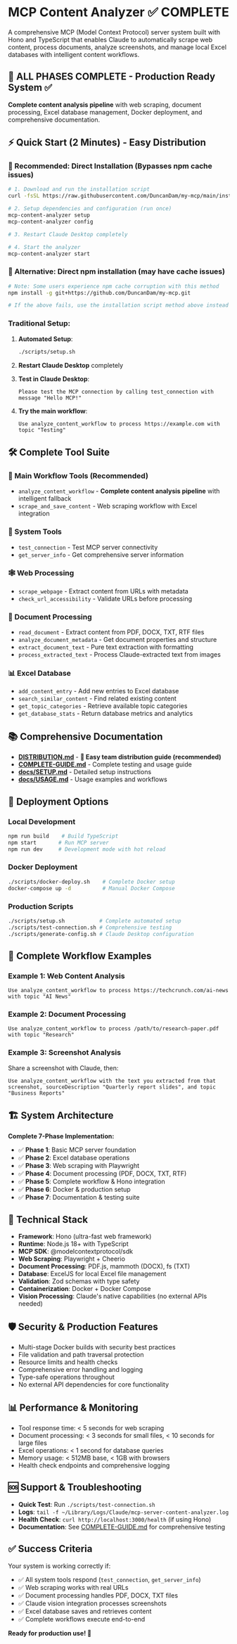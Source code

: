 # MCP Content Analyzer ✅ COMPLETE

A comprehensive MCP (Model Context Protocol) server system built with Hono and TypeScript that enables Claude to automatically scrape web content, process documents, analyze screenshots, and manage local Excel databases with intelligent content workflows.

## 🚀 ALL PHASES COMPLETE - Production Ready System ✅

**Complete content analysis pipeline** with web scraping, document processing, Excel database management, Docker deployment, and comprehensive documentation.

## ⚡ Quick Start (2 Minutes) - Easy Distribution

### 🚀 Recommended: Direct Installation (Bypasses npm cache issues)
```bash
# 1. Download and run the installation script
curl -fsSL https://raw.githubusercontent.com/DuncanDam/my-mcp/main/install.sh | bash

# 2. Setup dependencies and configuration (run once)
mcp-content-analyzer setup
mcp-content-analyzer config

# 3. Restart Claude Desktop completely

# 4. Start the analyzer
mcp-content-analyzer start
```

### 🔧 Alternative: Direct npm installation (may have cache issues)
```bash
# Note: Some users experience npm cache corruption with this method
npm install -g git+https://github.com/DuncanDam/my-mcp.git

# If the above fails, use the installation script method above instead
```

### Traditional Setup:
1. **Automated Setup**:
   ```bash
   ./scripts/setup.sh
   ```

2. **Restart Claude Desktop** completely

3. **Test in Claude Desktop**:
   ```
   Please test the MCP connection by calling test_connection with message "Hello MCP!"
   ```

4. **Try the main workflow**:
   ```
   Use analyze_content_workflow to process https://example.com with topic "Testing"
   ```

## 🛠️ Complete Tool Suite

### 🌊 Main Workflow Tools (Recommended)
- `analyze_content_workflow` - **Complete content analysis pipeline** with intelligent fallback
- `scrape_and_save_content` - Web scraping workflow with Excel integration

### 🔧 System Tools
- `test_connection` - Test MCP server connectivity
- `get_server_info` - Get comprehensive server information

### 🕸️ Web Processing
- `scrape_webpage` - Extract content from URLs with metadata
- `check_url_accessibility` - Validate URLs before processing

### 📄 Document Processing
- `read_document` - Extract content from PDF, DOCX, TXT, RTF files
- `analyze_document_metadata` - Get document properties and structure
- `extract_document_text` - Pure text extraction with formatting
- `process_extracted_text` - Process Claude-extracted text from images

### 📊 Excel Database
- `add_content_entry` - Add new entries to Excel database
- `search_similar_content` - Find related existing content
- `get_topic_categories` - Retrieve available topic categories
- `get_database_stats` - Return database metrics and analytics

## 📚 Comprehensive Documentation

- **[DISTRIBUTION.md](./DISTRIBUTION.md)** - **🚀 Easy team distribution guide (recommended)**
- **[COMPLETE-GUIDE.md](./COMPLETE-GUIDE.md)** - Complete testing and usage guide
- **[docs/SETUP.md](./docs/SETUP.md)** - Detailed setup instructions
- **[docs/USAGE.md](./docs/USAGE.md)** - Usage examples and workflows

## 🚢 Deployment Options

### Local Development
```bash
npm run build    # Build TypeScript
npm start       # Run MCP server
npm run dev     # Development mode with hot reload
```

### Docker Deployment
```bash
./scripts/docker-deploy.sh    # Complete Docker setup
docker-compose up -d          # Manual Docker Compose
```

### Production Scripts
```bash
./scripts/setup.sh           # Complete automated setup
./scripts/test-connection.sh # Comprehensive testing
./scripts/generate-config.sh # Claude Desktop configuration
```

## 🎯 Complete Workflow Examples

### Example 1: Web Content Analysis
```
Use analyze_content_workflow to process https://techcrunch.com/ai-news with topic "AI News"
```

### Example 2: Document Processing
```
Use analyze_content_workflow to process /path/to/research-paper.pdf with topic "Research"
```

### Example 3: Screenshot Analysis
Share a screenshot with Claude, then:
```
Use analyze_content_workflow with the text you extracted from that screenshot, sourceDescription "Quarterly report slides", and topic "Business Reports"
```

## 🏗️ System Architecture

**Complete 7-Phase Implementation:**
- ✅ **Phase 1**: Basic MCP server foundation
- ✅ **Phase 2**: Excel database operations
- ✅ **Phase 3**: Web scraping with Playwright
- ✅ **Phase 4**: Document processing (PDF, DOCX, TXT, RTF)
- ✅ **Phase 5**: Complete workflow & Hono integration
- ✅ **Phase 6**: Docker & production setup
- ✅ **Phase 7**: Documentation & testing suite

## 🔧 Technical Stack

- **Framework**: Hono (ultra-fast web framework)
- **Runtime**: Node.js 18+ with TypeScript
- **MCP SDK**: @modelcontextprotocol/sdk
- **Web Scraping**: Playwright + Cheerio
- **Document Processing**: PDF.js, mammoth (DOCX), fs (TXT)
- **Database**: ExcelJS for local Excel file management
- **Validation**: Zod schemas with type safety
- **Containerization**: Docker + Docker Compose
- **Vision Processing**: Claude's native capabilities (no external APIs needed)

## 🛡️ Security & Production Features

- Multi-stage Docker builds with security best practices
- File validation and path traversal protection
- Resource limits and health checks
- Comprehensive error handling and logging
- Type-safe operations throughout
- No external API dependencies for core functionality

## 📊 Performance & Monitoring

- Tool response time: < 5 seconds for web scraping
- Document processing: < 3 seconds for small files, < 10 seconds for large files
- Excel operations: < 1 second for database queries
- Memory usage: < 512MB base, < 1GB with browsers
- Health check endpoints and comprehensive logging

## 🆘 Support & Troubleshooting

- **Quick Test**: Run `./scripts/test-connection.sh`
- **Logs**: `tail -f ~/Library/Logs/Claude/mcp-server-content-analyzer.log`
- **Health Check**: `curl http://localhost:3000/health` (if using Hono)
- **Documentation**: See [COMPLETE-GUIDE.md](./COMPLETE-GUIDE.md) for comprehensive testing

## ✅ Success Criteria

Your system is working correctly if:
- ✅ All system tools respond (`test_connection`, `get_server_info`)
- ✅ Web scraping works with real URLs
- ✅ Document processing handles PDF, DOCX, TXT files
- ✅ Claude vision integration processes screenshots
- ✅ Excel database saves and retrieves content
- ✅ Complete workflows execute end-to-end

**Ready for production use! 🚀**